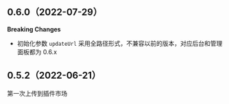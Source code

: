## 0.6.0（2022-07-29）
**Breaking Changes**

- 初始化参数 `updateUrl` 采用全路径形式，不兼容以前的版本，对应后台和管理面板都为 0.6.x
## 0.5.2（2022-06-21）
第一次上传到插件市场

